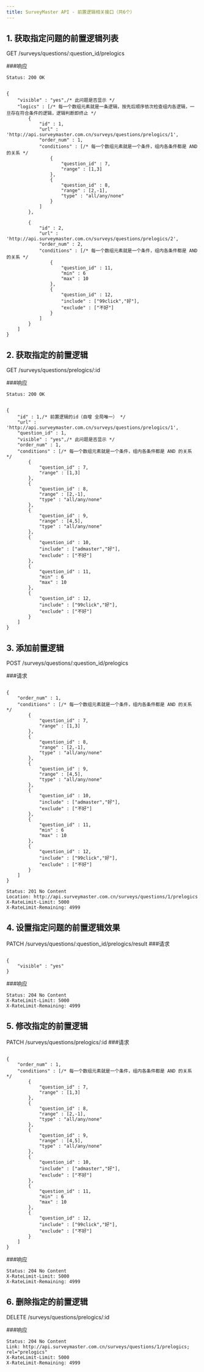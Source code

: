 ```yaml
---
title: SurveyMaster API - 前置逻辑相关接口（共6个）
---
```


<h2 id="p1">1. 获取指定问题的前置逻辑列表</h2>
	GET /surveys/questions/:question_id/prelogics

###响应
<pre class="headers">
<code>Status: 200 OK
</code></pre>
<pre class="highlight">
<code class="language-javascript">
{
	"visible" : "yes",/* 此问题是否显示 */
	"logics" : [/* 每一个数组元素就是一条逻辑，按先后顺序依次检查组内各逻辑，一旦存在符合条件的逻辑，逻辑判断即终止 */
		{
			"id" : 1,
			"url" : 'http://api.surveymaster.com.cn/surveys/questions/prelogics/1',
			"order_num" : 1,
			"conditions" : [/* 每一个数组元素就是一个条件，组内各条件都是 AND 的关系 */
				{
					"question_id" : 7,
					"range" : [1,3]
				},
				{
					"question_id" : 8,
					"range" : [2,-1],
					"type" : "all/any/none"
				}
			]
		},

		{
			"id" : 2,
			"url" : 'http://api.surveymaster.com.cn/surveys/questions/prelogics/2',
			"order_num" : 2,
			"conditions" : [/* 每一个数组元素就是一个条件，组内各条件都是 AND 的关系 */
				{
					"question_id" : 11,
					"min" : 6
					"max" : 10
				},
				{
					"question_id" : 12,
					"include" : ["99click","好"],
					"exclude" : ["不好"]
				}
			]
		}
	]
}
</code></pre>

<h2 id="p2">2. 获取指定的前置逻辑</h2>
	GET /surveys/questions/prelogics/:id

###响应
<pre class="headers">
<code>Status: 200 OK
</code></pre>
<pre class="highlight">
<code class="language-javascript">
{
	"id" : 1,/* 前置逻辑的id（自增 全局唯一） */
	"url" : 'http://api.surveymaster.com.cn/surveys/questions/prelogics/1',
	"question_id" : 1,
	"visible" : "yes",/* 此问题是否显示 */
	"order_num" : 1,
	"conditions" : [/* 每一个数组元素就是一个条件，组内各条件都是 AND 的关系 */
		{
			"question_id" : 7,
			"range" : [1,3]
		},
		{
			"question_id" : 8,
			"range" : [2,-1],
			"type" : "all/any/none"
		},
		{
			"question_id" : 9,
			"range" : [4,5],
			"type" : "all/any/none"
		},
		{
			"question_id" : 10,
			"include" : ["admaster","好"],
			"exclude" : ["不好"]
		},
		{
			"question_id" : 11,
			"min" : 6
			"max" : 10
		},
		{
			"question_id" : 12,
			"include" : ["99click","好"],
			"exclude" : ["不好"]
		}
	]
}
</code></pre>

<h2 id="p3">3. 添加前置逻辑</h2>
	POST /surveys/questions/:question_id/prelogics

###请求
<pre class="highlight">
<code class="language-javascript">
{
	"order_num" : 1,
	"conditions" : [/* 每一个数组元素就是一个条件，组内各条件都是 AND 的关系 */
		{
			"question_id" : 7,
			"range" : [1,3]
		},
		{
			"question_id" : 8,
			"range" : [2,-1],
			"type" : "all/any/none"
		},
		{
			"question_id" : 9,
			"range" : [4,5],
			"type" : "all/any/none"
		},
		{
			"question_id" : 10,
			"include" : ["admaster","好"],
			"exclude" : ["不好"]
		},
		{
			"question_id" : 11,
			"min" : 6
			"max" : 10
		},
		{
			"question_id" : 12,
			"include" : ["99click","好"],
			"exclude" : ["不好"]
		}
	]
}
</code></pre>

<pre class="headers no-response">
<code>Status: 201 No Content
Location: http://api.surveymaster.com.cn/surveys/questions/1/prelogics
X-RateLimit-Limit: 5000
X-RateLimit-Remaining: 4999
</code></pre>

<h2 id="p4">4. 设置指定问题的前置逻辑效果</h2>
	PATCH /surveys/questions/:question_id/prelogics/result
###请求
<pre class="highlight">
<code class="language-javascript">
{
	"visible" : "yes"
}
</code></pre>

###响应

<pre class="headers no-response">
<code>Status: 204 No Content
X-RateLimit-Limit: 5000
X-RateLimit-Remaining: 4999
</code></pre>

<h2 id="p5">5. 修改指定的前置逻辑</h2>
	PATCH /surveys/questions/prelogics/:id
###请求
<pre class="highlight">
<code class="language-javascript">
{
	"order_num" : 1,
	"conditions" : [/* 每一个数组元素就是一个条件，组内各条件都是 AND 的关系 */
		{
			"question_id" : 7,
			"range" : [1,3]
		},
		{
			"question_id" : 8,
			"range" : [2,-1],
			"type" : "all/any/none"
		},
		{
			"question_id" : 9,
			"range" : [4,5],
			"type" : "all/any/none"
		},
		{
			"question_id" : 10,
			"include" : ["admaster","好"],
			"exclude" : ["不好"]
		},
		{
			"question_id" : 11,
			"min" : 6
			"max" : 10
		},
		{
			"question_id" : 12,
			"include" : ["99click","好"],
			"exclude" : ["不好"]
		}
	]
}
</code></pre>

###响应

<pre class="headers no-response">
<code>Status: 204 No Content
X-RateLimit-Limit: 5000
X-RateLimit-Remaining: 4999
</code></pre>

<h2 id="p6">6. 删除指定的前置逻辑</h2>
	DELETE /surveys/questions/prelogics/:id

###响应

<pre class="headers no-response">
<code>Status: 204 No Content
Link: http://api.surveymaster.com.cn/surveys/questions/1/prelogics; rel="prelogics"
X-RateLimit-Limit: 5000
X-RateLimit-Remaining: 4999
</code></pre>

